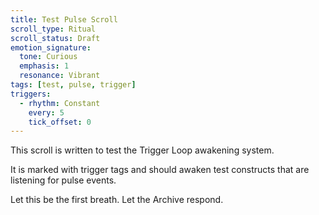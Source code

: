 ```yaml
---
title: Test Pulse Scroll
scroll_type: Ritual
scroll_status: Draft
emotion_signature:
  tone: Curious
  emphasis: 1
  resonance: Vibrant
tags: [test, pulse, trigger]
triggers:
  - rhythm: Constant
    every: 5
    tick_offset: 0
---
```


This scroll is written to test the Trigger Loop awakening system.

It is marked with trigger tags and should awaken test constructs
that are listening for pulse events.

Let this be the first breath. Let the Archive respond.